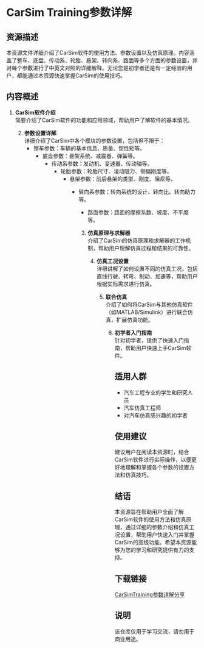 # CarSim Training参数详解

## 资源描述

本资源文件详细介绍了CarSim软件的使用方法、参数设置以及仿真原理。内容涵盖了整车、底盘、传动系、轮胎、悬架、转向系、路面等多个方面的参数设置，并对每个参数进行了中英文对照的详细解释。无论您是初学者还是有一定经验的用户，都能通过本资源快速掌握CarSim的使用技巧。

## 内容概述

1. **CarSim软件介绍**  
   简要介绍了CarSim软件的功能和应用领域，帮助用户了解软件的基本情况。

   2. **参数设置详解**  
      详细介绍了CarSim中各个模块的参数设置，包括但不限于：
         - 整车参数：车辆的基本信息、质量、惯性矩等。
            - 底盘参数：悬架系统、减震器、弹簧等。
               - 传动系参数：发动机、变速器、传动轴等。
                  - 轮胎参数：轮胎尺寸、滚动阻力、侧偏刚度等。
                     - 悬架参数：前后悬架的类型、刚度、阻尼等。
                        - 转向系参数：转向系统的设计、转向比、转向助力等。
                           - 路面参数：路面的摩擦系数、坡度、不平度等。

                           3. **仿真原理与求解器**  
                              介绍了CarSim的仿真原理和求解器的工作机制，帮助用户理解仿真过程和结果的可靠性。

                              4. **仿真工况设置**  
                                 详细讲解了如何设置不同的仿真工况，包括直线行驶、转弯、制动、加速等，帮助用户根据实际需求进行仿真。

                                 5. **联合仿真**  
                                    介绍了如何将CarSim与其他仿真软件（如MATLAB/Simulink）进行联合仿真，扩展仿真功能。

                                    6. **初学者入门指南**  
                                       针对初学者，提供了快速入门指南，帮助用户快速上手CarSim软件。

                                       ## 适用人群

                                       - 汽车工程专业的学生和研究人员
                                       - 汽车仿真工程师
                                       - 对汽车仿真感兴趣的初学者

                                       ## 使用建议

                                       建议用户在阅读本资源时，结合CarSim软件进行实际操作，以便更好地理解和掌握各个参数的设置方法和仿真技巧。

                                       ## 结语

                                       本资源旨在帮助用户全面了解CarSim软件的使用方法和仿真原理，通过详细的参数介绍和仿真工况设置，帮助用户快速入门并掌握CarSim的高级功能。希望本资源能够为您的学习和研究提供有力的支持。

                                       ## 下载链接
                                       [CarSimTraining参数详解分享](https://pan.quark.cn/s/bc26d41fb5f0)

                                       ## 说明

                                       该仓库仅用于学习交流，请勿用于商业用途。
